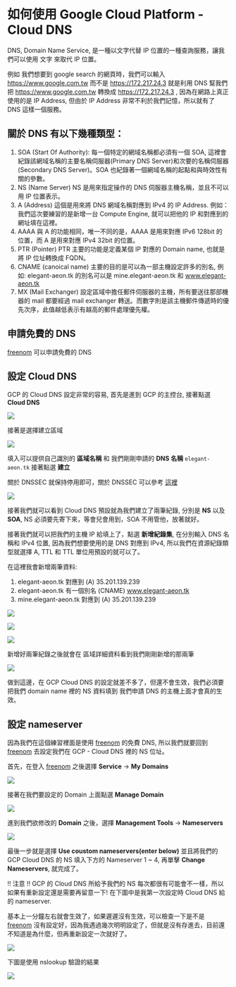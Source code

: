 # 如何使用 Google Cloud Platform - Cloud DNS

DNS, Domain Name Service, 是一種以文字代替 IP 位置的一種查詢服務，讓我們可以使用 文字 來取代 IP 位置。

例如 我們想要到 google search 的網頁時，我們可以輸入 https://www.google.com.tw 而不是 https://172.217.24.3 就是利用 DNS 幫我們把 https://www.google.com.tw 轉換成 https://172.217.24.3 , 因為在網路上真正使用的是 IP Address, 但由於 IP Address 非常不利於我們記憶，所以就有了 DNS 這樣一個服務。

## 關於 DNS 有以下幾種類型：

1. SOA (Start Of Authority):
   每一個特定的網域名稱都必須有一個 SOA, 這裡會紀錄該網域名稱的主要名稱伺服器(Primary DNS Server)和次要的名稱伺服器(Secondary DNS Server)。SOA 也紀錄著一個網域名稱的起點和與時效性有關的參數。
1. NS (Name Server)
   NS 是用來指定操作的 DNS 伺服器主機名稱，並且不可以用 IP 位置表示。
1. A (Address)
   這個是用來將 DNS 網域名稱對應到 IPv4 的 IP Address. 例如：我們這次要練習的是新增一台 Compute Engine, 就可以把他的 IP 和對應到的網址填在這裡。
1. AAAA
   與 A 的功能相同，唯一不同的是，AAAA 是用來對應 IPv6 128bit 的 位置，而 A 是用來對應 IPv4 32bit 的位置。
1. PTR (Pointer)
   PTR 主要的功能是定義某個 IP 對應的 Domain name, 也就是將 IP 位址轉換成 FQDN。
1. CNAME (canoical name)
   主要的目的是可以為一部主機設定許多的別名, 例如: elegant-aeon.tk 的別名可以是 mine.elegant-aeon.tk 和 www.elegant-aeon.tk
1. MX (Mail Exchanger)
   設定區域中擔任郵件伺服器的主機，所有要送往那部機器的 mail 都要經過 mail exchanger 轉送。而數字則是該主機郵件傳遞時的優先次序，此值越低表示有越高的郵件處理優先權。

## 申請免費的 DNS

[freenom] 可以申請免費的 DNS

## 設定 Cloud DNS

GCP 的 Cloud DNS 設定非常的容易, 首先是進到 GCP 的主控台, 接著點選 **Cloud DNS**

![][enter-cloud-dns]

接著是選擇建立區域

![][02-create-domain]

填入可以提供自己識別的 **區域名稱** 和 我們剛剛申請的 **DNS 名稱** `elegant-aeon.tk` 接著點選 **建立**

關於 DNSSEC 就保持停用即可，關於 DNSSEC 可以參考 [這裡][dnssec]

![][03-dns-domain-created]

接著我們就可以看到 Cloud DNS 預設就為我們建立了兩筆紀錄, 分別是 **NS** 以及 **SOA**, NS 必須要先寄下來，等會兒會用到，SOA 不用管他，放著就好。

接著我們就可以把我們的主機 IP 給填上了，點選 **新增紀錄集**, 在分別輸入 DNS 名稱和 IPv4 位置, 因為我們想要使用的是 DNS 對應到 IPv4, 所以我們在資源紀錄類型就選擇 A, TTL 和 TTL 單位用預設的就可以了。

在這裡我會新增兩筆資料:

1. elegant-aeon.tk 對應到 (A) 35.201.139.239
1. elegant-aeon.tk 有一個別名 (CNAME) www.elegant-aeon.tk
1. mine.elegant-aeon.tk 對應到 (A) 35.201.139.239

![][04-add-dns-record00]

![][04-add-dns-record01]

![][04-add-dns-record02]

新增好兩筆紀錄之後就會在 區域詳細資料看到我們剛剛新增的那兩筆

![][05-show-dns-detail]

做到這邊，在 GCP Cloud DNS 的設定就差不多了，但還不會生效，我們必須要把我們 domain name 裡的 NS 資料填到 我們申請 DNS 的主機上面才會真的生效。

## 設定 nameserver

因為我們在這個練習裡面是使用 [freenom] 的免費 DNS, 所以我們就要回到 [freenom] 去設定我們在 GCP - Cloud DNS 裡的 NS 位址。

首先，在登入 [freenom] 之後選擇 **Service** -> **My Domains**

![][setup-ns-on-freenom01]

接著在我們要設定的 Domain 上面點選 **Manage Domain**

![][setup-ns-on-freenom02]

進到我們欲修改的 **Domain** 之後，選擇 **Management Tools** -> **Nameservers**

![][setup-ns-on-freenom03]

最後一步就是選擇 **Use coustom nameservers(enter below)** 並且將我們的 GCP Cloud DNS 的 NS 填入下方的 Nameserver 1 ~ 4, 再單擊 **Change Nameservers**, 就完成了。

!! 注意 !! GCP 的 Cloud DNS 所給予我們的 NS 每次都很有可能會不一樣，所以如果有重新設定還是需要再留意一下! 在下圖中是我第一次設定時 Cloud DNS 給的 nameserver.

基本上一分鐘左右就會生效了，如果遲遲沒有生效，可以檢查一下是不是 [freenom] 沒有設定好，因為我遇過幾次明明設定了，但就是沒有存進去，目前還不知道是為什麼，但再重新設定一次就好了。

![][setup-ns-on-freenom04]


下圖是使用 nslookup 驗證的結果

![][nslookup-dns-reuslt]


[comment]: <> (URL Link)

[freenom]: http://www.freenom.com
[dnssec]: https://zh.wikipedia.org/wiki/%E5%9F%9F%E5%90%8D%E7%B3%BB%E7%BB%9F%E5%AE%89%E5%85%A8%E6%89%A9%E5%B1%95

[comment]: <> (Image Link)
[enter-cloud-dns]: images/learn_gcp_cloud_dns_01_click_cloud_dns.png
[02-create-domain]: images/learn_gcp_cloud_dns_02_select_create_domain.png
[03-dns-domain-created]: images/learn_gcp_cloud_dns_03_create_dns_domain.png
[04-add-dns-record00]: images/learn_gcp_cloud_dns_05_add_record_00.png
[04-add-dns-record01]: images/learn_gcp_cloud_dns_05_add_record_01.png
[04-add-dns-record02]: images/learn_gcp_cloud_dns_05_add_record_02.png
[05-show-dns-detail]: images/learn_gcp_cloud_dns_06_dns_detail.png
[setup-ns-on-freenom01]: images/learn_gcp_cloud_dns_07_setup_ns_01.png
[setup-ns-on-freenom02]: images/learn_gcp_cloud_dns_07_setup_ns_02.png
[setup-ns-on-freenom03]: images/learn_gcp_cloud_dns_07_setup_ns_03.png
[setup-ns-on-freenom04]: images/learn_gcp_cloud_dns_07_setup_ns_04.png
[nslookup-dns-reuslt]: images/learn_gcp_cloud_dns_08_nslookup_dns.png